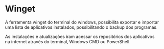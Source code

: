 # Winget 

A ferramenta winget do terminal do windows, possibilita exportar e importar uma lista de aplicativos instalados, possibilitando o backup dos programas. 

As instalações e atualizações iram acessar os repositórios dos aplicativos na internet através do terminal, Windows CMD ou PowerShell. 

